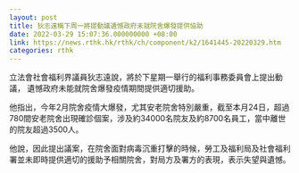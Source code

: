 ```yaml
---
layout: post
title: 狄志遠稱下周一將提動議遺憾政府未就院舍爆發提供協助
date: 2022-03-29 15:07:36.000000000 +08:00
link: https://news.rthk.hk/rthk/ch/component/k2/1641445-20220329.htm
categories: rthk
---
```


立法會社會福利界議員狄志遠說，將於下星期一舉行的福利事務委員會上提出動議， 遺憾政府未能就院舍爆發疫情期間提供適切援助。

他指出，今年2月院舍疫情大爆發，尤其安老院舍特別嚴重，截至本月24日，超過780間安老院舍出現確診個案，涉及約34000名院友及約8700名員工，當中離世的院友超過3500人。

他說，因此提出議案，在院舍面對病毒沉重打擊的時候，勞工及福利局及社會福利署並未即時提供適切的援助予相關院舍，對局方及署方的表現，表示失望與遺憾。
